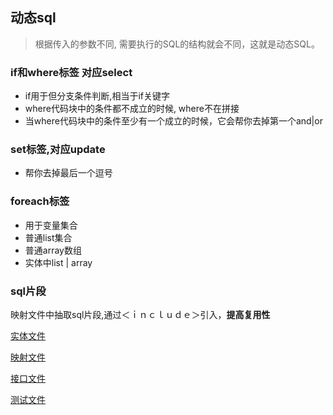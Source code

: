 ## 动态sql
> 根据传入的参数不同, 需要执行的SQL的结构就会不同，这就是动态SQL。
### if和where标签 对应select
+ if用于但分支条件判断,相当于if关键字
+ where代码块中的条件都不成立的时候, where不在拼接
+ 当where代码块中的条件至少有一个成立的时候，它会帮你去掉第一个and|or


### set标签,对应update
+ 帮你去掉最后一个逗号


### foreach标签
+ 用于变量集合
+ 普通list集合
+ 普通array数组
+ 实体中list | array

### sql片段
映射文件中抽取sql片段,通过＜ｉｎｃｌｕｄｅ＞引入，**提高复用性**

[实体文件](./src/cn/com/mryhl/domain/User.java)

[映射文件](./src/cn/com/mryhl/mapper/UserMapper.xml)

[接口文件](./src/cn/com/mryhl/mapper/UserMapper.java)

[测试文件](./src/cn/com/mryhl/test/UserMapperTest.java)

